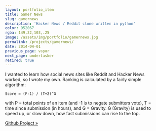 ```yaml
---
layout: portfolio_item
title: Gamer News
slug: gamernews
description: 'Hacker News / Reddit clone written in python'
color: 952067
rgba: 149,32,103,.25
image: /assets/img/portfolio/gamernews.jpg
permalink: /projects/gamernews/
date: 2014-04-01
previous_page: vapor
next_page: undertasker
retired: true
---
```


I wanted to learn how social news sites like Reddit and Hacker News worked, so I wrote my own. Ranking is calculated by a fairly simple algorithm:

`Score = (P-1) / (T+2)^G`

with P = total points of an item (and -1 is to negate submitters vote), T = time since submission (in hours), and G = Gravity. G (Gravity) is used to speed up, or slow down, how fast submissions can rise to the top.

[Github Project &raquo;](https://github.com/underlost/gamernews)
